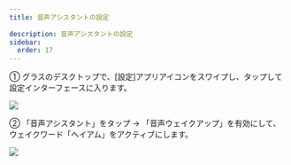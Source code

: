 ```yaml
---  
title: 音声アシスタントの設定  
  
description: 音声アシスタントの設定  
sidebar:  
  order: 17  
---  
```

  
  
① グラスのデスクトップで、[設定]アプリアイコンをスワイプし、タップして設定インターフェースに入ります。  
  
![](public/images/air3/jp/voice-assistant-1.png)  
  
  
② 「音声アシスタント」をタップ → 「音声ウェイクアップ」を有効にして、ウェイクワード「ヘイアム」をアクティブにします。  
  
![](public/images/air3/jp/voice-assistant-2.png)